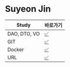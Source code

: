 # Suyeon Jin

|Study|바로가기|
|---|---|
|DAO, DTO, VO|[:white_check_mark:](./web.md)|
|GIT|[:white_check_mark:](./git.md)|
|Docker|[:white_check_mark:](./docker.md)|
|URL|[:white_check_mark:](./url.md)|
